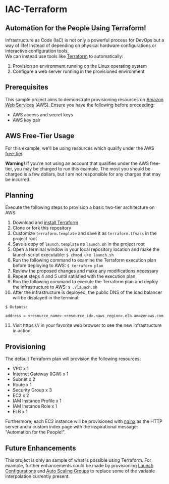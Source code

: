 # IAC-Terraform
## Automation for the People Using Terraform!
Infrastructure as Code (IaC) is not only a powerful process for DevOps but a way of life!
Instead of depending on physical hardware configurations or interactive configuration tools,  
We can instead use tools like [Terraform](https://www.terraform.io) to automatically: 

1. Provision an environment running on the Linux operating system
2. Configure a web server running in the provisioned environment

## Prerequisites
This sample project aims to demonstrate provisioning resources on [Amazon Web Services](https://aws.amazon.com) (AWS). 
Ensure you have the following before proceeding:
* AWS access and secret keys
* AWS key pair

## AWS Free-Tier Usage
For this example, we'll be using resources which qualify under the AWS [free-tier](https://aws.amazon.com/free/). 

**Warning!** 
If you're not using an account that qualifies under the AWS free-tier, you may be charged to run this example. 
The most you should be charged is a few dollars, but I am not responsible for any charges that may be incurred.

## Planning
Execute the following steps to provision a basic two-tier architecture on AWS:

1. Download and [install Terraform](https://www.terraform.io/intro/getting-started/install.html)
2. Clone or fork this repository
3. Customize `terraform.template` and save it as `terraform.tfvars` in the project root
4. Save a copy of `launch.template` as `launch.sh` in the project root
5. Open a terminal window in your local repository location and make the launch script executable:
```$ chmod u+x launch.sh```
6. Run the following command to examine the Terraform execution plan before deploying to AWS:
```$ terraform plan```
7. Review the proposed changes and make any modifications necessary
8. Repeat steps 4 and 5 until satisfied with the execution plan
9. Run the following command to execute the Terraform plan and deploy the infrastructure to AWS:
```$ ./launch.sh```
10. After the infrastructure is deployed, the public DNS of the load balancer will be displayed in the terminal:
```
$ Outputs:

address = <resource_name>-<resource_id>.<aws_region>.elb.amazonaws.com
```

11. Visit https://<elb-address>/ in your favorite web browser to see the new infrastructure in action.

## Provisioning
The default Terraform plan will provision the following resources:
- VPC x 1
- Internet Gateway (IGW) x 1
- Subnet x 2
- Route x 1
- Security Group x 3
- EC2 x 2
- IAM Instance Profile x 1
- IAM Instance Role x 1
- ELB x 1

Furthermore, each EC2 instance will be provisioned with [nginx](http://nginx.org/en/) as the HTTP server 
and a custom index page with the inspirational message: "Automation for the People!".

## Future Enhancements
This project is only an sample of what is possible using Terraform. For example, further enhancements could be made by
provisioning [Launch Configurations](https://www.terraform.io/docs/providers/aws/r/launch_configuration.html) and [Auto Scaling Groups](https://www.terraform.io/docs/providers/aws/r/autoscaling_group.html) to replace some of the variable interpolation
currently present.
